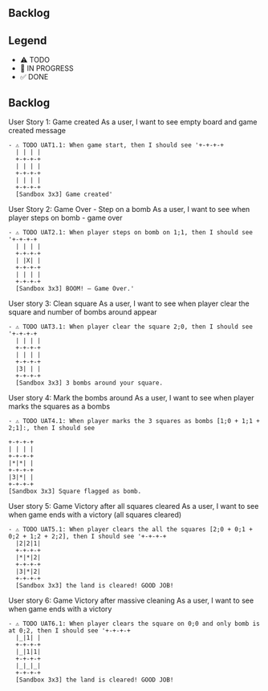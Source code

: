 ## Backlog

## Legend

- ⚠ TODO
- 🚧 IN PROGRESS
- ✅ DONE

## Backlog

User Story 1: Game created
As a user, I want to see empty board and game created message

```
- ⚠ TODO UAT1.1: When game start, then I should see '+-+-+-+
  | | | |
  +-+-+-+
  | | | |
  +-+-+-+
  | | | |
  +-+-+-+
  [Sandbox 3x3] Game created'
```

User Story 2: Game Over - Step on a bomb
As a user, I want to see when player steps on bomb - game over

```
- ⚠ TODO UAT2.1: When player steps on bomb on 1;1, then I should see '+-+-+-+
  | | | |
  +-+-+-+
  | |X| |
  +-+-+-+
  | | | |
  +-+-+-+
  [Sandbox 3x3] BOOM! – Game Over.'
```

User story 3: Clean square
As a user, I want to see when player clear the square and number of bombs around appear

```
- ⚠ TODO UAT3.1: When player clear the square 2;0, then I should see '+-+-+-+
  | | | |
  +-+-+-+
  | | | |
  +-+-+-+
  |3| | |
  +-+-+-+
  [Sandbox 3x3] 3 bombs around your square.
```

User story 4: Mark the bombs around
As a user, I want to see when player marks the squares as a bombs

```
- ⚠ TODO UAT4.1: When player marks the 3 squares as bombs [1;0 + 1;1 + 2;1]:, then I should see

+-+-+-+
| | | |
+-+-+-+
|*|*| |
+-+-+-+
|3|*| |
+-+-+-+
[Sandbox 3x3] Square flagged as bomb.
```

User story 5: Game Victory after all squares cleared
As a user, I want to see when game ends with a victory (all squares cleared)

```
- ⚠ TODO UAT5.1: When player clears the all the squares [2;0 + 0;1 + 0;2 + 1;2 + 2;2], then I should see '+-+-+-+
  |2|2|1|
  +-+-+-+
  |*|*|2|
  +-+-+-+
  |3|*|2|
  +-+-+-+
  [Sandbox 3x3] the land is cleared! GOOD JOB!
```

User story 6: Game Victory after massive cleaning
As a user, I want to see when game ends with a victory

```
- ⚠ TODO UAT6.1: When player clears the square on 0;0 and only bomb is at 0;2, then I should see '+-+-+-+
  |_|1| |
  +-+-+-+
  |_|1|1|
  +-+-+-+
  |_|_|_|
  +-+-+-+
  [Sandbox 3x3] the land is cleared! GOOD JOB!
```

